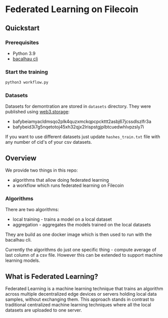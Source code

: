 # Federated Learning on Filecoin

## Quickstart

### Prerequisites
- Python 3.9
- [bacalhau cli](https://docs.bacalhau.org/getting-started/installation)

### Start the training
```bash
python3 workflow.py
```

### Datasets
Datasets for demontration are stored in `datasets` directory. They were published using [web3.storage](https://web3.storage/):
- bafybeiamyacldmsqo2plk4quzxmckqpcpckttt2asbj67jcssdlszlfr3a
- bafybeid3i7g5nqetotoj45xh32qjx2lrispstgjplbtcuedwhlvpzsly7i

If you want to use different datasets just update `hashes_train.txt` file with any number of cid's of your csv datasets.

## Overview

We provide two things in this repo:
- algorithms that allow doing federated learning
- a workflow which runs federated learning on Filecoin 

### Algorithms
There are two algorithms:
- local training - trains a model on a local dataset
- aggregation - aggregates the models trained on the local datasets

They are build as one docker image which is then used to run with the bacalhau cli.

Currently the algorithms do just one specific thing - compute average of last column of a csv file. However this can be extended to support machine learning models.

## What is Federated Learning?
Federated Learning is a machine learning technique that trains an algorithm across multiple decentralized edge devices or servers holding local data samples, without exchanging them. This approach stands in contrast to traditional centralized machine learning techniques where all the local datasets are uploaded to one server.

